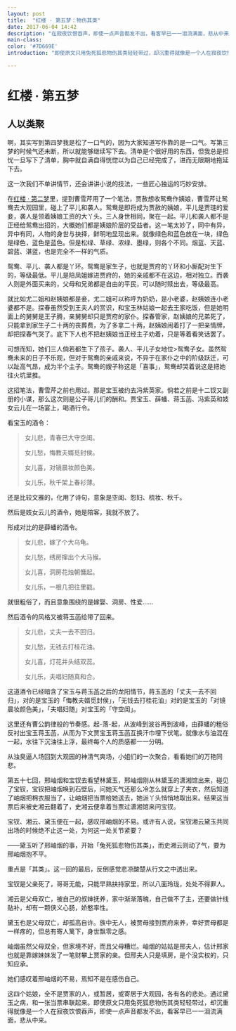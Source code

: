 ```yaml
---
layout: post
title:  "红楼 · 第五梦：物伤其类"
date: 2017-06-04 14:42
description: "在寂夜饮恨吞声，即使一点声音都发不出，看客早已一一泪流满面，悲从中来。"
main-class: 
color: '#7D669E'
introduction: "即使原文只用兔死狐悲物伤其类轻轻带过，却沉重得就像是一个人在寂夜饮恨吞声，即使一点声音都发不出，看客早已一一泪流满面，悲从中来。"

---
```




# 红楼 · 第五梦

## 人以类聚

啊，其实写到第四梦我是松了一口气的，因为大家知道写作靠的是一口气。写第三梦的时候气还未断，所以就能够继续写下去。清单是个很好用的东西，但我总是担忧一旦写下了清单，胸中就自满自得恍惚以为自己已经完成了，进而无限期地拖延下去。

这一次我们不单讲情节，还会讲讲小说的技法，一些匠心独运的巧妙安排。



在[红楼 · 第二梦](https://mp.weixin.qq.com/s/rmLFJN5KzcuhSAgACSBAVw)里，提到曹雪芹用了一个笔法，贾赦想收鸳鸯作姨娘，曹雪芹让鸳鸯去大观园里，碰上了平儿和袭人。鸳鸯是即将成为贾赦的姨娘，平儿是贾琏的爱妾，袭人是领着姨娘工资的大丫头。三人身世相同，聚在一起。平儿和袭人都不是正经给鸳鸯出招的，大概她们都是姨娘阶层的受益者。这一笔太妙了，同中有异，异中有同，人物的身世与抉择，鲜明地显现出来。就像绿色和蓝色放在一块，绿色是绿色，蓝色是蓝色。但是松绿、草绿、浓绿、墨绿，则各个不同。烟蓝、天蓝、碧蓝、湛蓝，也是完全不一样的气质。

鸳鸯、平儿、袭人都是丫环。鸳鸯是家生子，也就是贾府的丫环和小厮配对生下的，等级最低。平儿是陪凤姐嫁进贾府的，她的亲戚都不在这边，相对独立。而袭人则是外面买来的，父母和兄弟都是自由的平民，可以随时赎出去，等级最高。

就比如尤二姐和赵姨娘都是妾，尤二姐可以称呼为奶奶，是小老婆，赵姨娘连小老婆都不是。探春虽然受到王夫人的赏识，和宝玉林姑娘一起去王家吃饭，但是她明面上的舅舅是王子腾，亲舅舅却只是贾府的家仆。探春管家，赵姨娘的兄弟死了，只能拿到家生子二十两的丧葬费，为了多拿二十两，赵姨娘闹着打了一把亲情牌，却把探春气哭了。底下下人也不把赵姨娘当正经主子劝着，只是等着看笑话罢了。

可想而知，她们三人倘若都生下了孩子。袭人、平儿子女地位>鸳鸯子女。虽然鸳鸯未来的日子不乐观，但对于鸳鸯的亲戚来说，不异于在家仆之中的阶级跃迁，可以趾高气昂，成为半个主子。鸳鸯的嫂子称这是「喜事」，鸳鸯却哭着说这是把她往火坑里推。



这招笔法，曹雪芹之前也用过。那是宝玉被约去冯紫英家。倘若之前是十二钗又副册的小谋，那么这次则是公子哥儿们的酬和。贾宝玉、薛蟠、蒋玉菡、冯紫英和妓女云儿在一场宴上，喝酒行令。

看宝玉的酒令：

> 女儿悲，青春已大守空闺。
>
> 女儿愁，悔教夫婿觅封侯。
>
> 女儿喜，对镜晨妆颜色美。
>
> 女儿乐，秋千架上春衫薄。

还是比较文雅的，化用了诗句，意象是空闺、怨妇、梳妆、秋千。

然后是妓女云儿的酒令，她是陪客，我就不放了。

形成对比的是薛蟠的酒令。

> 女儿悲，嫁了个大乌龟。
>
> 女儿愁，绣房撺出个大马猴。
>
> 女儿喜，洞房花烛朝慵起。
>
> 女儿乐，一根几把往里戳。

就很粗俗了，而且意象围绕的是嫁娶、洞房、性爱……

然后酒令的风格又被蒋玉菡给带了回来。

> 女儿悲，丈夫一去不回归。
>
> 女儿愁，无钱去打桂花油。
>
> 女儿喜，灯花并头结双蕊。
>
> 女儿乐，夫唱妇随真和合。

这道酒令已经暗含了宝玉与蒋玉菡之后的龙阳情节，蒋玉菡的「丈夫一去不回归」，对的是宝玉的「悔教夫婿觅封侯」，「无钱去打桂花油」对的是宝玉的「对镜晨妆颜色美」，「夫唱妇随」对宝玉的「守空闺」。

这里还有曹公韵律般的节奏感。起-落-起，从波峰到波谷再到波峰，由薛蟠的粗俗反衬出宝玉蒋玉菡，从而为下文贾宝玉蒋玉菡互换汗巾埋下伏笔。就像水与油混在一起，水往下沉油往上浮，最终每个人的质感都一一分明。



从浊臭逼人场回到大观园的神清气爽场，小姐们的一次聚合，看看她们的万艳同悲。

第五十七回，邢岫烟和宝钗去看望林黛玉，邢岫烟刚从林黛玉的潇湘馆出来，碰见了宝钗，宝钗把岫烟唤到石壁后，问她天气还那么冷怎么就穿上了夹衣，然后知道了岫烟把棉衣服当了，让岫烟把当票给她送去，她派丫头悄悄地取出来。结果这当票后来被史湘云翻着了，史湘云便拿着当票过潇湘馆来问宝钗。

宝钗、湘云、黛玉便在一起，感叹邢岫烟的不易。或许有人说，宝钗湘云黛玉共同出场的时候绝不止这一处，为何这一处关节紧要？

——黛玉听了邢岫烟的事，开始「兔死狐悲物伤其类」，而史湘云则动了气，要为邢岫烟抱不平。

重点是「其类」。这一回的最后，反倒感觉悲凉酸楚从行文之中透出来。

宝钗是父亲死了，哥哥无能，只能早熟扶持家里，所以八面玲珑，处处不得罪人。

湘云是父母双亡，被自己的叔婶抚养，家中渐渐落魄，自己做不了主，还要做针线贴补，却有一颗侠义心肠，娇憨率性。

黛玉也是父母双亡，却孤高自许。族中无人，被贾母接到贾府来养，幸好贾母都是一样疼的，但总有寄人篱下，身世飘零之感。

岫烟虽然父母双全，但家境不好，而且父母糟烂。岫烟的姑姑是邢夫人，估计邢家也就是靠嫁妹妹发了一笔财攀上贾家的亲。但邢夫人只是填房，是个没实权的，只知应承。

她们感叹着邢岫烟的不易，焉知不是在感伤自己。

这四个姑娘，全不是贾家的人，或暂居，或寄居于大观园，各有各的悲处。通过黛玉之病，和一张当票串联起来。即使原文只用兔死狐悲物伤其类轻轻带过，却沉重得就像是一个人在寂夜饮恨吞声，即使一点声音都发不出，看客早已一一泪流满面，悲从中来。

